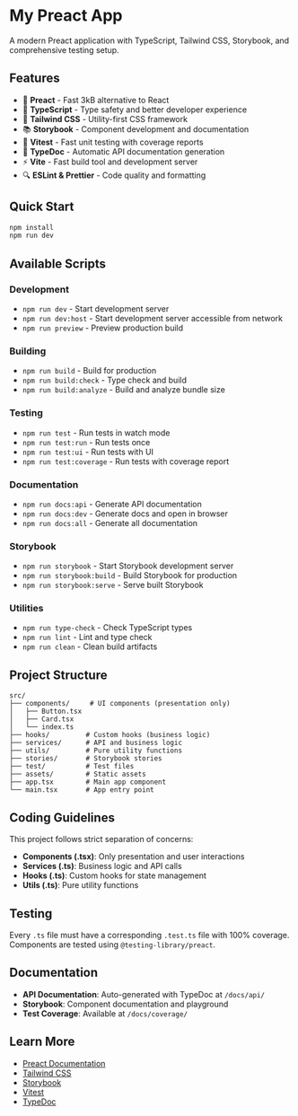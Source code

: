 # My Preact App

A modern Preact application with TypeScript, Tailwind CSS, Storybook, and comprehensive testing setup.

## Features

- 🚀 **Preact** - Fast 3kB alternative to React
- 📝 **TypeScript** - Type safety and better developer experience
- 🎨 **Tailwind CSS** - Utility-first CSS framework
- 📚 **Storybook** - Component development and documentation
- 🧪 **Vitest** - Fast unit testing with coverage reports
- 📖 **TypeDoc** - Automatic API documentation generation
- ⚡ **Vite** - Fast build tool and development server
- 🔍 **ESLint & Prettier** - Code quality and formatting

## Quick Start

```bash
npm install
npm run dev
```

## Available Scripts

### Development
- `npm run dev` - Start development server
- `npm run dev:host` - Start development server accessible from network
- `npm run preview` - Preview production build

### Building
- `npm run build` - Build for production
- `npm run build:check` - Type check and build
- `npm run build:analyze` - Build and analyze bundle size

### Testing
- `npm run test` - Run tests in watch mode
- `npm run test:run` - Run tests once
- `npm run test:ui` - Run tests with UI
- `npm run test:coverage` - Run tests with coverage report

### Documentation
- `npm run docs:api` - Generate API documentation
- `npm run docs:dev` - Generate docs and open in browser
- `npm run docs:all` - Generate all documentation

### Storybook
- `npm run storybook` - Start Storybook development server
- `npm run storybook:build` - Build Storybook for production
- `npm run storybook:serve` - Serve built Storybook

### Utilities
- `npm run type-check` - Check TypeScript types
- `npm run lint` - Lint and type check
- `npm run clean` - Clean build artifacts

## Project Structure

```
src/
├── components/     # UI components (presentation only)
│   ├── Button.tsx
│   ├── Card.tsx
│   └── index.ts
├── hooks/         # Custom hooks (business logic)
├── services/      # API and business logic
├── utils/         # Pure utility functions
├── stories/       # Storybook stories
├── test/          # Test files
├── assets/        # Static assets
├── app.tsx        # Main app component
└── main.tsx       # App entry point
```

## Coding Guidelines

This project follows strict separation of concerns:

- **Components (.tsx)**: Only presentation and user interactions
- **Services (.ts)**: Business logic and API calls
- **Hooks (.ts)**: Custom hooks for state management
- **Utils (.ts)**: Pure utility functions

## Testing

Every `.ts` file must have a corresponding `.test.ts` file with 100% coverage.
Components are tested using `@testing-library/preact`.

## Documentation

- **API Documentation**: Auto-generated with TypeDoc at `/docs/api/`
- **Storybook**: Component documentation and playground
- **Test Coverage**: Available at `/docs/coverage/`

## Learn More

- [Preact Documentation](https://preactjs.com/)
- [Tailwind CSS](https://tailwindcss.com/)
- [Storybook](https://storybook.js.org/)
- [Vitest](https://vitest.dev/)
- [TypeDoc](https://typedoc.org/)
